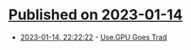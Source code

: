 # [Published on 2023-01-14](index.md)

* [2023-01-14, 22:22:22](https://news.ycombinator.com/item?id=34384719) - [Use.GPU Goes Trad](https://acko.net/blog/use-gpu-goes-trad/)
